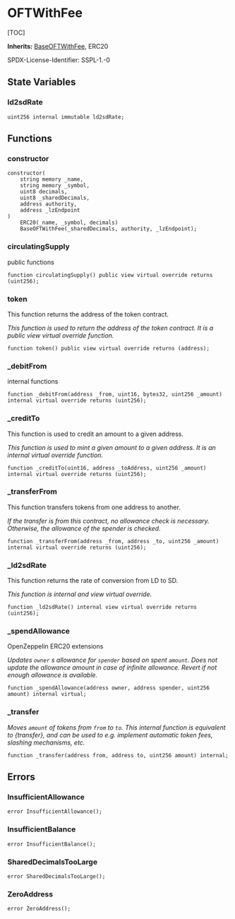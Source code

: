 # OFTWithFee

[TOC]

**Inherits:**
[BaseOFTWithFee](/gh-pages/src/src/layerZero/oft/BaseOFTWithFee.sol/abstract.BaseOFTWithFee.md), ERC20

SPDX-License-Identifier: SSPL-1.-0


## State Variables
### ld2sdRate

```solidity
uint256 internal immutable ld2sdRate;
```


## Functions
### constructor


```solidity
constructor(
    string memory _name,
    string memory _symbol,
    uint8 decimals,
    uint8 _sharedDecimals,
    address authority,
    address _lzEndpoint
)
    ERC20(_name, _symbol, decimals)
    BaseOFTWithFee(_sharedDecimals, authority, _lzEndpoint);
```

### circulatingSupply

public functions


```solidity
function circulatingSupply() public view virtual override returns (uint256);
```

### token

This function returns the address of the token contract.

*This function is used to return the address of the token contract. It is a public view virtual override function.*


```solidity
function token() public view virtual override returns (address);
```

### _debitFrom

internal functions


```solidity
function _debitFrom(address _from, uint16, bytes32, uint256 _amount) internal virtual override returns (uint256);
```

### _creditTo

This function is used to credit an amount to a given address.

*This function is used to mint a given amount to a given address. It is an internal virtual override function.*


```solidity
function _creditTo(uint16, address _toAddress, uint256 _amount) internal virtual override returns (uint256);
```

### _transferFrom

This function transfers tokens from one address to another.

*If the transfer is from this contract, no allowance check is necessary. Otherwise, the allowance of the spender is checked.*


```solidity
function _transferFrom(address _from, address _to, uint256 _amount) internal virtual override returns (uint256);
```

### _ld2sdRate

This function returns the rate of conversion from LD to SD.

*This function is internal and view virtual override.*


```solidity
function _ld2sdRate() internal view virtual override returns (uint256);
```

### _spendAllowance

OpenZeppelin ERC20 extensions

*Updates `owner` s allowance for `spender` based on spent `amount`.
Does not update the allowance amount in case of infinite allowance.
Revert if not enough allowance is available.*


```solidity
function _spendAllowance(address owner, address spender, uint256 amount) internal virtual;
```

### _transfer

*Moves `amount` of tokens from `from` to `to`.
This internal function is equivalent to {transfer}, and can be used to
e.g. implement automatic token fees, slashing mechanisms, etc.*


```solidity
function _transfer(address from, address to, uint256 amount) internal;
```

## Errors
### InsufficientAllowance

```solidity
error InsufficientAllowance();
```

### InsufficientBalance

```solidity
error InsufficientBalance();
```

### SharedDecimalsTooLarge

```solidity
error SharedDecimalsTooLarge();
```

### ZeroAddress

```solidity
error ZeroAddress();
```

